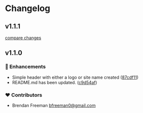 # Changelog


## v1.1.1

[compare changes](https://github.com/BrendanFre/nuxt-scenic-library/compare/v1.1.0...v1.1.1)

## v1.1.0


### 🚀 Enhancements

- Simple header with either a logo or site name created ([87cdf11](https://github.com/BrendanFre/nuxt-scenic-library/commit/87cdf11))
- README.md has been updated. ([c9d54af](https://github.com/BrendanFre/nuxt-scenic-library/commit/c9d54af))

### ❤️ Contributors

- Brendan Freeman <bfreeman0@gmail.com>

